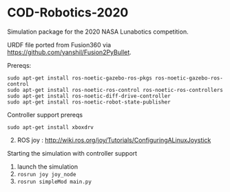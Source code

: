 # COD-Robotics-2020

Simulation package for the 2020 NASA Lunabotics competition.

URDF file ported from Fusion360 via https://github.com/yanshil/Fusion2PyBullet.

Prereqs:

```
sudo apt-get install ros-noetic-gazebo-ros-pkgs ros-noetic-gazebo-ros-control
sudo apt-get install ros-noetic-ros-control ros-noetic-ros-controllers
sudo apt-get install ros-noetic-diff-drive-controller
sudo apt-get install ros-noetic-robot-state-publisher
```

Controller support prereqs

`sudo apt-get install xboxdrv`

2. ROS joy : http://wiki.ros.org/joy/Tutorials/ConfiguringALinuxJoystick

Starting the simulation with controller support

1. launch the simulation
2. `rosrun joy joy_node`
3. `rosrun simpleMod main.py`
